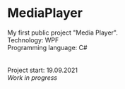 # MediaPlayer
My first public project "Media Player".<br>
Technology: WPF<br>
Programming language: C#<br>
<br>
<br>
Project start: 19.09.2021
<br>
<i>Work in progress</i>
